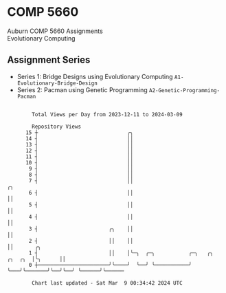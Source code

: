 # COMP 5660
Auburn COMP 5660 Assignments  
Evolutionary Computing

## Assignment Series
- Series 1: Bridge Designs using Evolutionary Computing `A1-Evolutionary-Bridge-Design`
- Series 2: Pacman using Genetic Programming `A2-Genetic-Programming-Pacman`

```

        Total Views per Day from 2023-12-11 to 2024-03-09

        Repository Views
      15 ┼                             ╭╮
      14 ┤                             ││
      13 ┤                             ││
      12 ┤                             ││
      11 ┤                             ││
      10 ┤                             ││
       9 ┤                             ││
       8 ┤                             ││
       7 ┤                             ││                                         ╭╮
       6 ┤                             ││                                         ││
       5 ┤                             ││                                         ││
       4 ┤                             ││                                         ││
       3 ┤                       ╭╮    ││                                         ││
       2 ┤                       ││    ││                                         ││       ╭╮
       1 ┤                       ││    │╰─╮  ╭─╮           ╭─╮   ╭╮       ╭╮  ╭╮  │╰╮      ││
       0 ┼───────────────────────╯╰────╯  ╰──╯ ╰───────────╯ ╰───╯╰───────╯╰──╯╰──╯ ╰──────╯╰──────

        Chart last updated - Sat Mar  9 00:34:42 2024 UTC
        
```
